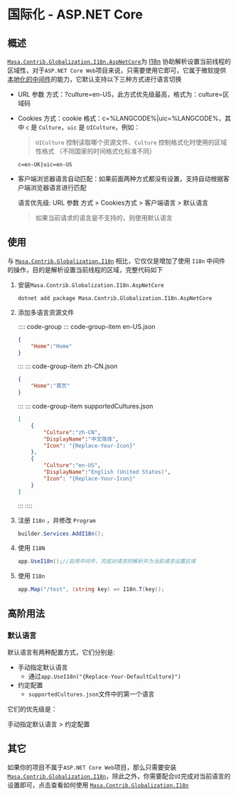 # 国际化 - ASP.NET Core

## 概述

[`Masa.Contrib.Globalization.I18n.AspNetCore`](https://www.nuget.org/packages/Masa.Contrib.Globalization.I18n.AspNetCore)为 [I18n](/framework/building-blocks/globalization/i18n) 协助解析设置当前线程的区域性，对于`ASP.NET Core Web`项目来说，只需要使用它即可，它属于微软提供[本地化的中间件](https://learn.microsoft.com/zh-cn/aspnet/core/fundamentals/localization#localization-middleware)的能力，它默认支持以下三种方式进行语言切换

* URL 参数 方式：?culture=en-US，此方式优先级最高，格式为：culture=区域码

* Cookies 方式：cookie 格式：c=%LANGCODE%|uic=%LANGCODE%，其中 `c` 是 `Culture`，`uic` 是 `UICulture`，例如：

   > `UICulture` 控制读取哪个资源文件、`Culture` 控制格式化时使用的区域性格式 （不同国家的时间格式化标准不同）

   ``` cookie
   c=en-UK|uic=en-US
   ```

* 客户端浏览器语言自动匹配：如果前面两种方式都没有设置，支持自动根据客户端浏览器语言进行匹配

   语言优先级: URL 参数 方式 > Cookies方式 > 客户端语言 > 默认语言

   > 如果当前请求的语言是不支持的，则使用默认语言

## 使用

与 [`Masa.Contrib.Globalization.I18n`](/framework/building-blocks/globalization/i18n) 相比，它仅仅是增加了使用 `I18n` 中间件的操作，目的是解析设置当前线程的区域，完整代码如下

1. 安装`Masa.Contrib.Globalization.I18n.AspNetCore`

   ```shell 终端
   dotnet add package Masa.Contrib.Globalization.I18n.AspNetCore
   ```

2. 添加多语言资源文件

   :::: code-group
   ::: code-group-item en-US.json
   ```json Resources/I18n/en-US.json
   {
       "Home":"Home"
   }
   ```
   :::
   ::: code-group-item zh-CN.json
   ```json Resources/I18n/zh-CN.json
   {
       "Home":"首页"
   }
   ```
   :::
   ::: code-group-item supportedCultures.json
   ```json Resources/I18n/supportedCultures.json
   [
       {
           "Culture":"zh-CN",
           "DisplayName":"中文简体",
           "Icon": "{Replace-Your-Icon}"
       },
       {
           "Culture":"en-US",
           "DisplayName":"English (United States)",
           "Icon": "{Replace-Your-Icon}"
       }
   ]
   ```
   :::
   ::::

3. 注册 `I18n` ，并修改 `Program` 

   ```csharp
   builder.Services.AddI18n();
   ```

4. 使用 `I18N`

   ```csharp
   app.UseI18n();//启用中间件，完成对请求的解析并为当前请求设置区域
   ```

5. 使用 `I18n`

   ```csharp
   app.Map("/test", (string key) => I18n.T(key));
   ```

## 高阶用法

### 默认语言

默认语言有两种配置方式，它们分别是:

* 手动指定默认语言
    * 通过`app.UseI18n("{Replace-Your-DefaultCulture}")`
* 约定配置
    * `supportedCultures.json`文件中的第一个语言

它们的优先级是：

手动指定默认语言 > 约定配置

## 其它

如果你的项目不属于`ASP.NET Core Web`项目，那么只需要安装 [`Masa.Contrib.Globalization.I18n`](https://www.nuget.org/packages/Masa.Contrib.Globalization.I18n)，除此之外，你需要配合`UI`完成对当前语言的设置即可，点击查看如何使用 [`Masa.Contrib.Globalization.I18n`](/framework/building-blocks/globalization/i18n)
